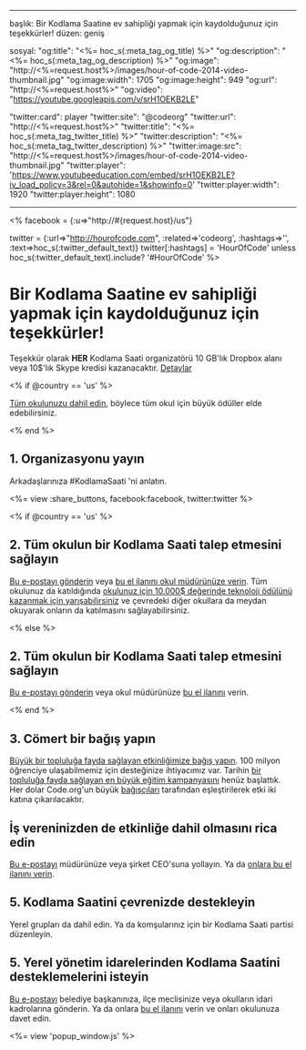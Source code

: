 * * *

başlık: Bir Kodlama Saatine ev sahipliği yapmak için kaydolduğunuz için teşekkürler! düzen: geniş

sosyal: "og:title": "<%= hoc_s(:meta_tag_og_title) %>" "og:description": "<%= hoc_s(:meta_tag_og_description) %>" "og:image": "http://<%=request.host%>/images/hour-of-code-2014-video-thumbnail.jpg" "og:image:width": 1705 "og:image:height": 949 "og:url": "http://<%=request.host%>" "og:video": "https://youtube.googleapis.com/v/srH1OEKB2LE"

"twitter:card": player "twitter:site": "@codeorg" "twitter:url": "http://<%=request.host%>" "twitter:title": "<%= hoc_s(:meta_tag_twitter_title) %>" "twitter:description": "<%= hoc_s(:meta_tag_twitter_description) %>" "twitter:image:src": "http://<%=request.host%>/images/hour-of-code-2014-video-thumbnail.jpg" "twitter:player": 'https://www.youtubeeducation.com/embed/srH1OEKB2LE?iv_load_policy=3&rel=0&autohide=1&showinfo=0' "twitter:player:width": 1920 "twitter:player:height": 1080

* * *

<% facebook = {:u=>"http://#{request.host}/us"}

twitter = {:url=>"http://hourofcode.com", :related=>'codeorg', :hashtags=>'', :text=>hoc_s(:twitter_default_text)} twitter[:hashtags] = 'HourOfCode' unless hoc_s(:twitter_default_text).include? '#HourOfCode' %>

# Bir Kodlama Saatine ev sahipliği yapmak için kaydolduğunuz için teşekkürler!

Teşekkür olarak **HER** Kodlama Saati organizatörü 10 GB'lık Dropbox alanı veya 10$'lık Skype kredisi kazanacaktır. [Detaylar](/prizes)

<% if @country == 'us' %>

[Tüm okulunuzu dahil edin](/us/prizes), böylece tüm okul için büyük ödüller elde edebilirsiniz.

<% end %>

## 1. Organizasyonu yayın

Arkadaşlarınıza #KodlamaSaati 'ni anlatın.

<%= view :share_buttons, facebook:facebook, twitter:twitter %>

<% if @country == 'us' %>

## 2. Tüm okulun bir Kodlama Saati talep etmesini sağlayın

[Bu e-postayı gönderin](/resources#email) veya [bu el ilanını okul müdürünüze verin](/files/schools-handout.pdf). Tüm okulunuz da katıldığında [okulunuz için 10.000$ değerinde teknoloji ödülünü kazanmak için yarışabilirsiniz](/prizes) ve çevredeki diğer okullara da meydan okuyarak onların da katılmasını sağlayabilirsiniz.

<% else %>

## 2. Tüm okulun bir Kodlama Saati talep etmesini sağlayın

[Bu e-postayı gönderin](/resources#email) veya okul müdürünüze [bu el ilanını](/files/schools-handout.pdf) verin.

<% end %>

## 3. Cömert bir bağış yapın

[Büyük bir topluluğa fayda sağlayan etkinliğimize bağış yapın](http://code.org/donate). 100 milyon öğrenciye ulaşabilmemiz için desteğinize ihtiyacımız var. Tarihin [bir topluluğa fayda sağlayan en büyük eğitim kampanyasını](http://code.org/donate) henüz başlattık. Her dolar Code.org'un büyük [bağışçıları](http://code.org/about/donors) tarafından eşleştirilerek etki iki katına çıkarılacaktır.

## İş vereninizden de etkinliğe dahil olmasını rica edin

[Bu e-postayı](/resources#email) müdürünüze veya şirket CEO'suna yollayın. Ya da [onlara bu el ilanını verin](/resources/hoc-one-pager.pdf).

## 5. Kodlama Saatini çevrenizde destekleyin

Yerel grupları da dahil edin. Ya da komşularınız için bir Kodlama Saati partisi düzenleyin.

## 5. Yerel yönetim idarelerinden Kodlama Saatini desteklemelerini isteyin

[Bu e-postayı](/resources#politicians) belediye başkanınıza, ilçe meclisinize veya okulların idari kadrolarına gönderin. Ya da onlara [bu el ilanını](/resources/hoc-one-pager.pdf) verin ve onları okulunuza davet edin.

<%= view 'popup_window.js' %>